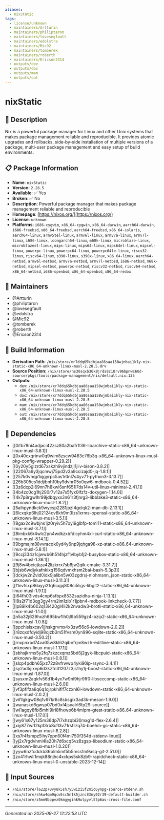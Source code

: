 ```yaml
---
aliases:
  - nixStatic
tags:
  - license/unknown
  - maintainers/Artturin
  - maintainers/philiptaron
  - maintainers/lovesegfault
  - maintainers/edolstra
  - maintainers/Mic92
  - maintainers/tomberek
  - maintainers/roberth
  - maintainers/Ericson2314
  - outputs/dev
  - outputs/doc
  - outputs/man
  - outputs/out
---
```


# nixStatic

## 📝 Description

Nix is a powerful package manager for Linux and other Unix systems that
makes package management reliable and reproducible. It provides atomic
upgrades and rollbacks, side-by-side installation of multiple versions of
a package, multi-user package management and easy setup of build
environments.


## 📋 Package Information

- **Name**: `nixStatic`
- **Version**: `2.28.5`
- **Available**: ✅ Yes
- **Broken**: ✅ No
- **Description**: Powerful package manager that makes package management reliable and reproducible
- **Homepage**: [https://nixos.org/](https://nixos.org/)
- **License**: `unknown`
- **Platforms**: `i686-cygwin`, `x86_64-cygwin`, `x86_64-darwin`, `aarch64-darwin`, `i686-freebsd`, `x86_64-freebsd`, `aarch64-freebsd`, `x86_64-solaris`, `aarch64-linux`, `armv5tel-linux`, `armv6l-linux`, `armv7a-linux`, `armv7l-linux`, `i686-linux`, `loongarch64-linux`, `m68k-linux`, `microblaze-linux`, `microblazeel-linux`, `mips-linux`, `mips64-linux`, `mips64el-linux`, `mipsel-linux`, `powerpc-linux`, `powerpc64-linux`, `powerpc64le-linux`, `riscv32-linux`, `riscv64-linux`, `s390-linux`, `s390x-linux`, `x86_64-linux`, `aarch64-netbsd`, `armv6l-netbsd`, `armv7a-netbsd`, `armv7l-netbsd`, `i686-netbsd`, `m68k-netbsd`, `mipsel-netbsd`, `powerpc-netbsd`, `riscv32-netbsd`, `riscv64-netbsd`, `x86_64-netbsd`, `i686-openbsd`, `x86_64-openbsd`, `x86_64-redox`
## 👥 Maintainers

- @Artturin
- @philiptaron
- @lovesegfault
- @edolstra
- @Mic92
- @tomberek
- @roberth
- @Ericson2314


## 🔧 Build Information

- **Derivation Path**: `/nix/store/xr7ddq65kdbjaa86saa158wjnbai1kly-nix-static-x86_64-unknown-linux-musl-2.28.5.drv`
- **Source Position**: `/nix/store/ns30sqxb36k8jrds8z18rv96bpnwc60d-source/pkgs/tools/package-management/nix/default.nix:135`
- **Outputs**:
  - `dev`:  `/nix/store/xr7ddq65kdbjaa86saa158wjnbai1kly-nix-static-x86_64-unknown-linux-musl-2.28.5`
  - `doc`:  `/nix/store/xr7ddq65kdbjaa86saa158wjnbai1kly-nix-static-x86_64-unknown-linux-musl-2.28.5`
  - `man`:  `/nix/store/xr7ddq65kdbjaa86saa158wjnbai1kly-nix-static-x86_64-unknown-linux-musl-2.28.5`
  - `out`:  `/nix/store/xr7ddq65kdbjaa86saa158wjnbai1kly-nix-static-x86_64-unknown-linux-musl-2.28.5`

## 🔗 Dependencies

- [[0ifb78ni4adjaci42zsz80a2bafrfl36-libarchive-static-x86_64-unknown-linux-musl-3.8.1]]
- [[0x40cxqrinw0q9wim8zscw9483c76b3q-x86_64-unknown-linux-musl-pkg-config-wrapper-0.29.2]]
- [[0y20y5glzrd67xskzh9vjindzjl1jiiv-bison-3.8.2]]
- [[22067a6y3jqcmwj75pd2v2a9ccizajd0-jq-1.8.1]]
- [[257k0vnqp1xjgyrpc5as1r0nl7s4yv71-python3-3.13.7]]
- [[26b305cs1ddjibnh10by9dvhr05x0qw6-mdbook-0.4.52]]
- [[3z6dcp2i69nn7h8kwl6snf651i7ds14v-util-linux-minimal-2.41.1]]
- [[4b4zc0cg1hj290r7v12a7s5fyx0lfzfz-doxygen-1.14.0]]
- [[4k7p8rgwlhr99jdbqyxx3n61r3fjnrg3-libblake3-static-x86_64-unknown-linux-musl-1.8.2]]
- [[5aihpyndkck9wycsp2281jpzl4gclqk2-man-db-2.13.1]]
- [[6lcxqkp6lhj02124cv8kh9m3lzs1xrms-openssl-static-x86_64-unknown-linux-musl-3.5.1]]
- [[8gax2c9wbjns1jz0ryiv5h7xyi9glbfp-toml11-static-x86_64-unknown-linux-musl-3.7.1]]
- [[8imbxk6r4wlc2pn4wdkzxbfdlcyhm4xl-curl-static-x86_64-unknown-linux-musl-8.14.1]]
- [[9bgmajm88vvracqk0yd4y6np9jqhga98-xz-static-x86_64-unknown-linux-musl-5.8.1]]
- [[9ccj334z1cjwwb6h514hjzf1vlbyb1j2-busybox-static-x86_64-unknown-linux-musl-1.36.1]]
- [[9j8w4bcicjkza42lizkrrx7sb6jw2qik-cmake-3.31.7]]
- [[bjsb6wdjykafnkixq156qdvmxhsm2bai-bash-5.3p3]]
- [[dckjw2n2vld0idx9jalibn5w03zgdrsj-nlohmann_json-static-x86_64-unknown-linux-musl-3.11.3]]
- [[f1nvfsxp86ayyi21q6cqpj808ci5ligs-libgit2-static-x86_64-unknown-linux-musl-1.9.1]]
- [[i64fh03ivds4cnp6sfbpx8532sazidha-ninja-1.13.1]]
- [[l8s2f71d3qg3gy4rm2im1zib1r1jpbn4-mdbook-linkcheck-0.7.7]]
- [[lp89ik4b602q13i420gl4li2k2nvadw3-brotli-static-x86_64-unknown-linux-musl-1.1.0]]
- [[n5a32j629hxzh695bw1lh0jl9b559gz4-bzip2-static-x86_64-unknown-linux-musl-1.0.8]]
- [[ppchislsxcav1jjhskgrvmx4x3zw56c6-lowdown-2.0.2]]
- [[r8zqxdfdyidj98qjzb3m51fvsm0yn996-sqlite-static-x86_64-unknown-linux-musl-3.50.2]]
- [[rnxpnxbd74va05w8kl62qibnfrjm8wzh-editline-static-x86_64-unknown-linux-musl-1.17.1]]
- [[sbhsjkrms5y2fq7zkzcxqmz5bd6j2gyk-libcpuid-static-x86_64-unknown-linux-musl-0.8.1]]
- [[slcp4pdbh65jxz72z8vfrwwp4yki90ip-rsync-3.4.1]]
- [[sy2ad5jixvp6d3kzfn31207z3js1hy1j-boost-static-x86_64-unknown-linux-musl-1.87.0]]
- [[sysxm2aqkfv56d1b4yx7w9nl9hjr9ff0-libseccomp-static-x86_64-unknown-linux-musl-2.6.0]]
- [[vf3pfifza8q6q1qjrpkhifif7czxnl6l-lowdown-static-x86_64-unknown-linux-musl-2.0.2]]
- [[vil1lgkgw08q1v97kr8c8sbsgix3ad3k-meson-1.9.0]]
- [[wanaskd6gwsp07bd0xf4jsyalrl6fp29-source]]
- [[wi1agqy8fbi5mhi9irl8fhxwp6b4mlpm-gtest-static-x86_64-unknown-linux-musl-1.17.0]]
- [[wy61x67y125m36dp7l7xhzqbi30mxg1d-flex-2.6.4]]
- [[xiy877wi12kp13rb8cfl3v71rsfrzq74-boehm-gc-static-x86_64-unknown-linux-musl-8.2.8]]
- [[xs7r4fsmpz5lhy7ppn60f4mi750f354d-stdenv-linux]]
- [[yj2x7rgdvhml4la20h7d6xcq5vz8zgsp-libsodium-static-x86_64-unknown-linux-musl-1.0.20]]
- [[yyw6nzfcdckb36blm5mf5b5mss1m9asq-git-2.51.0]]
- [[zx41rhwli1mqk88njhc4xckps5sk8zb9-rapidcheck-static-x86_64-unknown-linux-musl-0-unstable-2023-12-14]]

## 📁 Input Sources

- `/nix/store/l622p70vy8k5sh7y5wizi5f2mic6ynpg-source-stdenv.sh`
- `/nix/store/shkw4qm9qcw5sc5n1k5jznc83ny02r39-default-builder.sh`
- `/nix/store/z5mm9bppvz0kmgygihk9wlpyvl57p6as-cross-file.conf`

---
*Generated on 2025-09-27 12:22:53 UTC*

